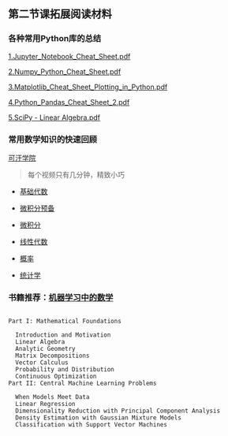 ## 第二节课拓展阅读材料



### 各种常用Python库的总结
 [1.Jupyter_Notebook_Cheat_Sheet.pdf](lesson02/1.Jupyter_Notebook_Cheat_Sheet.pdf) 

[2.Numpy_Python_Cheat_Sheet.pdf](lesson02/2.Numpy_Python_Cheat_Sheet.pdf) 

 [3.Matplotlib_Cheat_Sheet_Plotting_in_Python.pdf](lesson02/3.Matplotlib_Cheat_Sheet_Plotting_in_Python.pdf) 

[4.Python_Pandas_Cheat_Sheet_2.pdf](lesson02/4.Python_Pandas_Cheat_Sheet_2.pdf) 

[5.SciPy - Linear Algebra.pdf](lesson02/5.SciPy-Linear_Algebra.pdf) 



### 常用数学知识的快速回顾

[可汗学院](<https://open.163.com/khan/#math>)

> 每个视频只有几分钟，精致小巧

- [基础代数](<http://open.163.com/special/Khan/algebra.html>)
- [微积分预备](<http://open.163.com/special/Khan/precalculus.html>)
- [微积分](<http://open.163.com/special/Khan/differentialcalculus.html>)

- [线性代数](<http://open.163.com/special/Khan/linearalgebra.html>)
- [概率](<http://open.163.com/special/Khan/probability.html>)
- [统计学](<http://open.163.com/special/Khan/khstatistics.html>)

### 书籍推荐：[机器学习中的数学](https://mml-book.github.io/)

```

Part I: Mathematical Foundations

  Introduction and Motivation
  Linear Algebra
  Analytic Geometry
  Matrix Decompositions
  Vector Calculus
  Probability and Distribution
  Continuous Optimization
Part II: Central Machine Learning Problems

  When Models Meet Data
  Linear Regression
  Dimensionality Reduction with Principal Component Analysis
  Density Estimation with Gaussian Mixture Models
  Classification with Support Vector Machines
```


